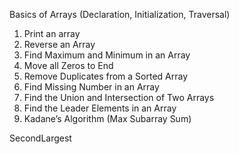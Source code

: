 Basics of Arrays (Declaration, Initialization, Traversal)


1. Print an array
2. Reverse an Array
3. Find Maximum and Minimum in an Array
4. Move all Zeros to End
5. Remove Duplicates from a Sorted Array
6. Find Missing Number in an Array
7. Find the Union and Intersection of Two Arrays
8. Find the Leader Elements in an Array
9. Kadane’s Algorithm (Max Subarray Sum)

SecondLargest
